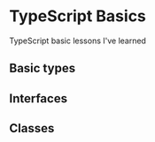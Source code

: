 # TypeScript Basics
TypeScript basic lessons I've learned

## Basic types

## Interfaces

## Classes
